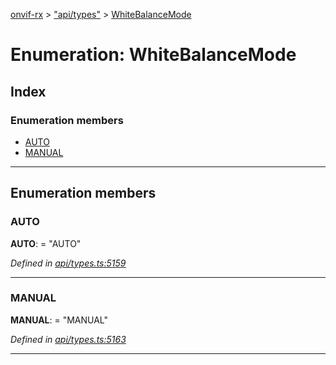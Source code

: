 [onvif-rx](../README.md) > ["api/types"](../modules/_api_types_.md) > [WhiteBalanceMode](../enums/_api_types_.whitebalancemode.md)

# Enumeration: WhiteBalanceMode

## Index

### Enumeration members

* [AUTO](_api_types_.whitebalancemode.md#auto)
* [MANUAL](_api_types_.whitebalancemode.md#manual)

---

## Enumeration members

<a id="auto"></a>

###  AUTO

**AUTO**:  = "AUTO"

*Defined in [api/types.ts:5159](https://github.com/patrickmichalina/onvif-rx/blob/034e4d6/src/api/types.ts#L5159)*

___
<a id="manual"></a>

###  MANUAL

**MANUAL**:  = "MANUAL"

*Defined in [api/types.ts:5163](https://github.com/patrickmichalina/onvif-rx/blob/034e4d6/src/api/types.ts#L5163)*

___

